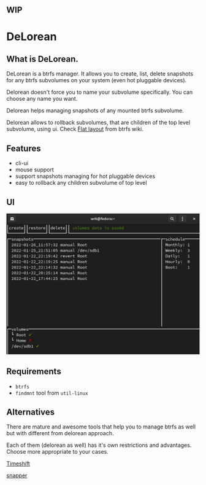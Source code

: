 WIP
---

# DeLorean 

## What is DeLorean.

DeLorean is a btrfs manager. It allows you to create, list, delete snapshots for any btrfs subvolumes on your system (even hot pluggable devices).

Delorean doesn't force you to name your subvolume specifically. You can choose any name you want.

Delorean helps managing snapshots of any mounted btrfs subvolume.

Delorean allows to rollback subvolumes, that are children of the top level subvolume, using ui. Check [Flat layout](https://btrfs.wiki.kernel.org/index.php/SysadminGuide#Flat) from btrfs wiki.

## Features

- cli-ui
- mouse support
- support snapshots managing for hot pluggable devices 
- easy to rollback any children subvolume of top level


## UI

<img src="assets/scrnsht.png" width="700">

## Requirements

- `btrfs`
- `findmnt` tool from `util-linux`

## Alternatives

There are mature and awesome tools that help you to manage btrfs as well but with different from delorean approach.

Each of them (delorean as well) has it's own restrictions and advantages. Choose more appropriate to your cases.

[Timeshift](https://github.com/teejee2008/timeshift)

[snapper](https://github.com/openSUSE/snapper) 